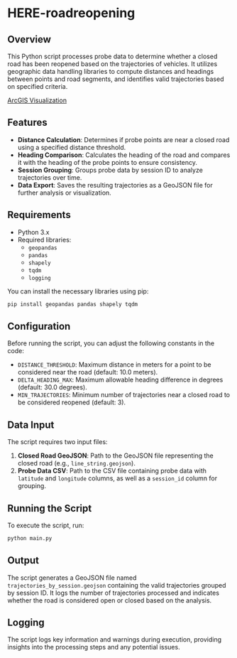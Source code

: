 # HERE-roadreopening

## Overview
This Python script processes probe data to determine whether a closed road has been reopened based on the trajectories of vehicles. It utilizes geographic data handling libraries to compute distances and headings between points and road segments, and identifies valid trajectories based on specified criteria.

[ArcGIS Visualization](https://here.maps.arcgis.com/home/item.html?id=49e4c818a7234523bc37dfb5677ce68a)
## Features
- **Distance Calculation**: Determines if probe points are near a closed road using a specified distance threshold.
- **Heading Comparison**: Calculates the heading of the road and compares it with the heading of the probe points to ensure consistency.
- **Session Grouping**: Groups probe data by session ID to analyze trajectories over time.
- **Data Export**: Saves the resulting trajectories as a GeoJSON file for further analysis or visualization.

## Requirements
- Python 3.x
- Required libraries:
  - `geopandas`
  - `pandas`
  - `shapely`
  - `tqdm`
  - `logging`
  
You can install the necessary libraries using pip:

```bash
pip install geopandas pandas shapely tqdm
```

## Configuration
Before running the script, you can adjust the following constants in the code:
- `DISTANCE_THRESHOLD`: Maximum distance in meters for a point to be considered near the road (default: 10.0 meters).
- `DELTA_HEADING_MAX`: Maximum allowable heading difference in degrees (default: 30.0 degrees).
- `MIN_TRAJECTORIES`: Minimum number of trajectories near a closed road to be considered reopened (default: 3).

## Data Input
The script requires two input files:
1. **Closed Road GeoJSON**: Path to the GeoJSON file representing the closed road (e.g., `line_string.geojson`).
2. **Probe Data CSV**: Path to the CSV file containing probe data with `latitude` and `longitude` columns, as well as a `session_id` column for grouping.

## Running the Script
To execute the script, run:

```bash
python main.py
```

## Output
The script generates a GeoJSON file named `trajectories_by_session.geojson` containing the valid trajectories grouped by session ID. It logs the number of trajectories processed and indicates whether the road is considered open or closed based on the analysis.

## Logging
The script logs key information and warnings during execution, providing insights into the processing steps and any potential issues.
